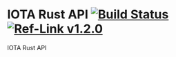 # IOTA Rust API [![Build Status](https://travis-ci.org/hekrause/iota.api.rust.svg?branch=develop)](https://travis-ci.org/hekrause/iota.api.rust) [![Ref-Link v1.2.0](https://img.shields.io/badge/Ref--Link-v1.2.0-bc38c9.svg)](https://iota.readme.io/v1.2.0/reference)
IOTA Rust API
